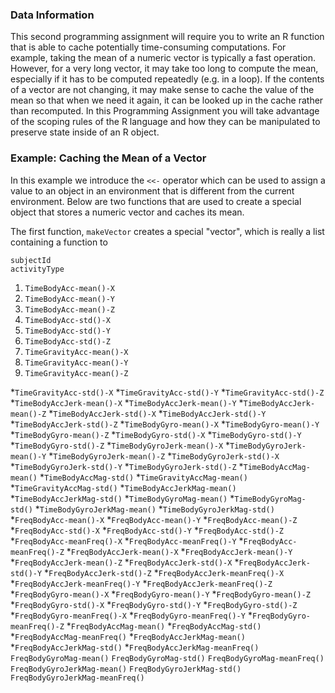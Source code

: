 ### Data Information

This second programming assignment will require you to write an R
function that is able to cache potentially time-consuming computations.
For example, taking the mean of a numeric vector is typically a fast
operation. However, for a very long vector, it may take too long to
compute the mean, especially if it has to be computed repeatedly (e.g.
in a loop). If the contents of a vector are not changing, it may make
sense to cache the value of the mean so that when we need it again, it
can be looked up in the cache rather than recomputed. In this
Programming Assignment you will take advantage of the scoping rules of
the R language and how they can be manipulated to preserve state inside
of an R object.

### Example: Caching the Mean of a Vector

In this example we introduce the `<<-` operator which can be used to
assign a value to an object in an environment that is different from the
current environment. Below are two functions that are used to create a
special object that stores a numeric vector and caches its mean.

The first function, `makeVector` creates a special "vector", which is
really a list containing a function to

`subjectId`                     
`activityType`                  

1. `TimeBodyAcc-mean()-X`
2. `TimeBodyAcc-mean()-Y`
3. `TimeBodyAcc-mean()-Z`
4. `TimeBodyAcc-std()-X`
5. `TimeBodyAcc-std()-Y`
6. `TimeBodyAcc-std()-Z`
7. `TimeGravityAcc-mean()-X`
8. `TimeGravityAcc-mean()-Y`
9. `TimeGravityAcc-mean()-Z`

*`TimeGravityAcc-std()-X`
*`TimeGravityAcc-std()-Y`
*`TimeGravityAcc-std()-Z`
*`TimeBodyAccJerk-mean()-X`
*`TimeBodyAccJerk-mean()-Y`
*`TimeBodyAccJerk-mean()-Z`
*`TimeBodyAccJerk-std()-X`
*`TimeBodyAccJerk-std()-Y`
*`TimeBodyAccJerk-std()-Z`
*`TimeBodyGyro-mean()-X`
*`TimeBodyGyro-mean()-Y`
*`TimeBodyGyro-mean()-Z`
*`TimeBodyGyro-std()-X`
*`TimeBodyGyro-std()-Y`
*`TimeBodyGyro-std()-Z`
*`TimeBodyGyroJerk-mean()-X`
*`TimeBodyGyroJerk-mean()-Y`
*`TimeBodyGyroJerk-mean()-Z`
*`TimeBodyGyroJerk-std()-X`
*`TimeBodyGyroJerk-std()-Y`
*`TimeBodyGyroJerk-std()-Z`
*`TimeBodyAccMag-mean()`
*`TimeBodyAccMag-std()`
*`TimeGravityAccMag-mean()`
*`TimeGravityAccMag-std()`
*`TimeBodyAccJerkMag-mean()`
*`TimeBodyAccJerkMag-std()`
*`TimeBodyGyroMag-mean()`
*`TimeBodyGyroMag-std()`
*`TimeBodyGyroJerkMag-mean()`
*`TimeBodyGyroJerkMag-std()`
*`FreqBodyAcc-mean()-X`
*`FreqBodyAcc-mean()-Y`
*`FreqBodyAcc-mean()-Z`
*`FreqBodyAcc-std()-X`
*`FreqBodyAcc-std()-Y`
*`FreqBodyAcc-std()-Z`
*`FreqBodyAcc-meanFreq()-X`
*`FreqBodyAcc-meanFreq()-Y`
*`FreqBodyAcc-meanFreq()-Z`
*`FreqBodyAccJerk-mean()-X`
*`FreqBodyAccJerk-mean()-Y`
*`FreqBodyAccJerk-mean()-Z`
*`FreqBodyAccJerk-std()-X`
*`FreqBodyAccJerk-std()-Y`
*`FreqBodyAccJerk-std()-Z`
*`FreqBodyAccJerk-meanFreq()-X`
*`FreqBodyAccJerk-meanFreq()-Y`
*`FreqBodyAccJerk-meanFreq()-Z`
*`FreqBodyGyro-mean()-X`
*`FreqBodyGyro-mean()-Y`
*`FreqBodyGyro-mean()-Z`
*`FreqBodyGyro-std()-X`
*`FreqBodyGyro-std()-Y`
*`FreqBodyGyro-std()-Z`
*`FreqBodyGyro-meanFreq()-X`
*`FreqBodyGyro-meanFreq()-Y`
*`FreqBodyGyro-meanFreq()-Z`
*`FreqBodyAccMag-mean()`
*`FreqBodyAccMag-std()`
*`FreqBodyAccMag-meanFreq()`
*`FreqBodyAccJerkMag-mean()`
*`FreqBodyAccJerkMag-std()`
*`FreqBodyAccJerkMag-meanFreq()`
`FreqBodyGyroMag-mean()`
`FreqBodyGyroMag-std()`
`FreqBodyGyroMag-meanFreq()`
`FreqBodyGyroJerkMag-mean()`
`FreqBodyGyroJerkMag-std()`
`FreqBodyGyroJerkMag-meanFreq()`
